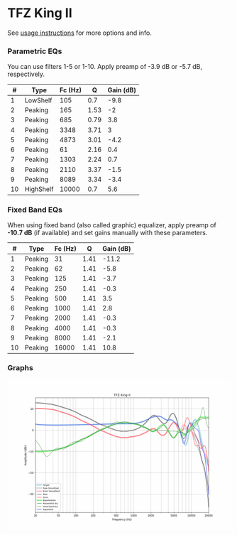 # TFZ King II
See [usage instructions](https://github.com/jaakkopasanen/AutoEq#usage) for more options and info.

### Parametric EQs
You can use filters 1-5 or 1-10. Apply preamp of -3.9 dB or -5.7 dB, respectively.

|   # | Type      |   Fc (Hz) |    Q |   Gain (dB) |
|-----|-----------|-----------|------|-------------|
|   1 | LowShelf  |       105 | 0.7  |        -9.8 |
|   2 | Peaking   |       165 | 1.53 |        -2   |
|   3 | Peaking   |       685 | 0.79 |         3.8 |
|   4 | Peaking   |      3348 | 3.71 |         3   |
|   5 | Peaking   |      4873 | 3.01 |        -4.2 |
|   6 | Peaking   |        61 | 2.16 |         0.4 |
|   7 | Peaking   |      1303 | 2.24 |         0.7 |
|   8 | Peaking   |      2110 | 3.37 |        -1.5 |
|   9 | Peaking   |      8089 | 3.34 |        -3.4 |
|  10 | HighShelf |     10000 | 0.7  |         5.6 |

### Fixed Band EQs
When using fixed band (also called graphic) equalizer, apply preamp of **-10.7 dB** (if available) and set gains manually with these parameters.

|   # | Type    |   Fc (Hz) |    Q |   Gain (dB) |
|-----|---------|-----------|------|-------------|
|   1 | Peaking |        31 | 1.41 |       -11.2 |
|   2 | Peaking |        62 | 1.41 |        -5.8 |
|   3 | Peaking |       125 | 1.41 |        -3.7 |
|   4 | Peaking |       250 | 1.41 |        -0.3 |
|   5 | Peaking |       500 | 1.41 |         3.5 |
|   6 | Peaking |      1000 | 1.41 |         2.8 |
|   7 | Peaking |      2000 | 1.41 |        -0.3 |
|   8 | Peaking |      4000 | 1.41 |        -0.3 |
|   9 | Peaking |      8000 | 1.41 |        -2.1 |
|  10 | Peaking |     16000 | 1.41 |        10.8 |

### Graphs
![](./TFZ%20King%20II.png)
